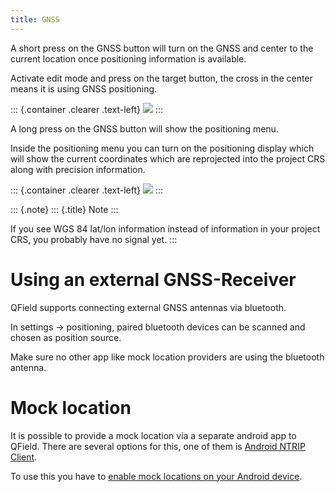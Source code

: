 ```yaml
---
title: GNSS
---
```


A short press on the GNSS button will turn on the GNSS and center to the
current location once positioning information is available.

Activate edit mode and press on the target button, the cross in the
center means it is using GNSS positioning.

::: {.container .clearer .text-left}
![](/assets/images/gnss_use.webp)
:::

A long press on the GNSS button will show the positioning menu.

Inside the positioning menu you can turn on the positioning display
which will show the current coordinates which are reprojected into the
project CRS along with precision information.

::: {.container .clearer .text-left}
![](/assets/images/user-guide_gps.jpg)
:::

::: {.note}
::: {.title}
Note
:::

If you see WGS 84 lat/lon information instead of information in your
project CRS, you probably have no signal yet.
:::

Using an external GNSS-Receiver
===============================

QField supports connecting external GNSS antennas via bluetooth.

In settings -\> positioning, paired bluetooth devices can be scanned and
chosen as position source.

Make sure no other app like mock location providers are using the
bluetooth antenna.

Mock location
=============

It is possible to provide a mock location via a separate android app to
QField. There are several options for this, one of them is [Android
NTRIP
Client](https://play.google.com/store/apps/details?id=com.lefebure.ntripclient).

To use this you have to [enable mock locations on your Android
device](https://www.youtube.com/watch?v=v1eRHmMiRJQ).

